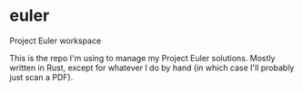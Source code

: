 # euler
Project Euler workspace

This is the repo I'm using to manage my Project Euler solutions.  Mostly written in Rust, except for whatever I do by hand (in which case I'll probably just scan a PDF).
